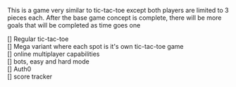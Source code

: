 This is a game very similar to tic-tac-toe except both players are limited to 3 pieces each. 
After the base game concept is complete, there will be more goals that will be completed as time goes one

[] Regular tic-tac-toe <br/>
[] Mega variant where each spot is it's own tic-tac-toe game <br/>
[] online multiplayer capabilities <br/>
[] bots, easy and hard mode <br/>
[] Auth0 <br/>
[] score tracker <br/>
